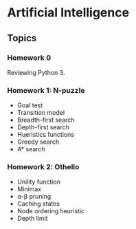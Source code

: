 # Artificial Intelligence
## Topics
### Homework 0
Reviewing Python 3.
### Homework 1: N-puzzle
- Goal test
- Transition model
- Breadth-first search
- Depth-first search
- Hueristics functions
- Greedy search
- A* search
### Homework 2: Othello
- Unility function
- Minimax
- α-β pruning
- Caching states
- Node ordering heuristic
- Depth limit
